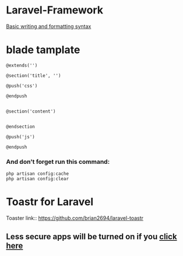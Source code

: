# Laravel-Framework

[Basic writing and formatting syntax](https://docs.github.com/en/github/writing-on-github/getting-started-with-writing-and-formatting-on-github/basic-writing-and-formatting-syntax)

# blade tamplate
```
@extends('')

@section('title', '')

@push('css')

@endpush


@section('content')


@endsection

@push('js')

@endpush

```

### And don't forget run this command:
```
php artisan config:cache
php artisan config:clear
```

# Toastr for Laravel

Toaster link:: https://github.com/brian2694/laravel-toastr


## Less secure apps will be turned on if you [click here](https://www.google.com/settings/security/lesssecureapps)

